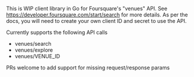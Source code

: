 This is WIP client library in Go for Foursquare's "venues" API. See https://developer.foursquare.com/start/search for more details. As per the docs, you will need to create your own client ID and secret to use the API.

Currently supports the following API calls

* venues/search
* venues/explore
* venues/VENUE_ID

PRs welcome to add support for missing request/response params
